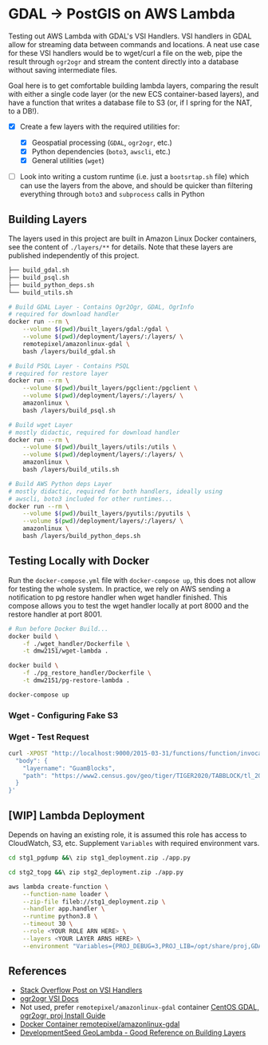 # GDAL -> PostGIS on AWS Lambda

Testing out AWS Lambda with GDAL's VSI Handlers. VSI handlers in GDAL allow for streaming data between commands and locations. A neat use case for these VSI handlers would be to wget/curl a file on the web, pipe the result through `ogr2ogr` and stream the content directly into a database without saving intermediate files.

Goal here is to get comfortable building lambda layers, comparing the result with either a single code layer (or the new ECS container-based layers), and have a function that writes a database file to S3 (or, if I spring for the NAT, to a DB!).

- [x] Create a few layers with the required utilities for:

  - [x] Geospatial processing (`GDAL`, `ogr2ogr`, etc.)
  - [x] Python dependencies (`boto3`, `awscli`, etc.)
  - [x] General utilities (`wget`)

- [ ] Look into writing a custom runtime (i.e. just a `bootsrtap.sh` file) which can use the layers from the above, and should  be quicker than filtering everything through `boto3` and `subprocess` calls in Python

## Building Layers

The layers used in this project are built in Amazon Linux Docker containers, see the content of `./layers/**` for details. Note that these layers are published independently of this project.

```bash
├── build_gdal.sh
├── build_psql.sh
├── build_python_deps.sh
└── build_utils.sh
```

```bash
# Build GDAL Layer - Contains Ogr2Ogr, GDAL, OgrInfo
# required for download handler
docker run --rm \
    --volume $(pwd)/built_layers/gdal:/gdal \
    --volume $(pwd)/deployment/layers/:/layers/ \
    remotepixel/amazonlinux-gdal \
    bash /layers/build_gdal.sh
```

```bash
# Build PSQL Layer - Contains PSQL
# required for restore layer
docker run --rm \
    --volume $(pwd)/built_layers/pgclient:/pgclient \
    --volume $(pwd)/deployment/layers/:/layers/ \
    amazonlinux \
    bash /layers/build_psql.sh
```

```bash
# Build wget Layer
# mostly didactic, required for download handler
docker run --rm \
    --volume $(pwd)/built_layers/utils:/utils \
    --volume $(pwd)/deployment/layers/:/layers/ \
    amazonlinux \
    bash /layers/build_utils.sh
```

```bash
# Build AWS Python deps Layer
# mostly didactic, required for both handlers, ideally using
# awscli, boto3 included for other runtimes...
docker run --rm \
    --volume $(pwd)/built_layers/pyutils:/pyutils \
    --volume $(pwd)/deployment/layers/:/layers/ \
    amazonlinux \
    bash /layers/build_python_deps.sh
```

## Testing Locally with Docker

Run the `docker-compose.yml` file with `docker-compose up`, this does not allow for testing the whole system. In practice, we rely on AWS sending a notification to pg restore handler when wget handler finished. This compose allows you to test the wget handler locally at port 8000 and the restore handler at port 8001.

```bash
# Run before Docker Build...
docker build \
    -f ./wget_handler/Dockerfile \
    -t dmw2151/wget-lambda .  

docker build \
    -f ./pg_restore_handler/Dockerfile \
    -t dmw2151/pg-restore-lambda .

docker-compose up
```

### Wget - Configuring Fake S3


### Wget - Test Request

```bash
curl -XPOST "http://localhost:9000/2015-03-31/functions/function/invocations" -d '{
  "body": {
    "layername": "GuamBlocks",
    "path": "https://www2.census.gov/geo/tiger/TIGER2020/TABBLOCK/tl_2020_66_tabblock10.zip"
  }
}'
```



## [WIP] Lambda Deployment

Depends on having an existing role, it is assumed this role has access to CloudWatch, S3, etc. Supplement `Variables` with required environment vars.

```bash
cd stg1_pgdump &&\ zip stg1_deployment.zip ./app.py

cd stg2_topg &&\ zip stg2_deployment.zip ./app.py

aws lambda create-function \
    --function-name loader \
    --zip-file fileb://stg1_deployment.zip \
    --handler app.handler \
    --runtime python3.8 \
    --timeout 30 \
    --role <YOUR ROLE ARN HERE> \
    --layers <YOUR LAYER ARNS HERE> \
    --environment "Variables={PROJ_DEBUG=3,PROJ_LIB=/opt/share/proj,GDAL_DATA=/opt/share/gdal}"
```

## References

- [Stack Overflow Post on VSI Handlers](https://gis.stackexchange.com/questions/122082/piping-data-to-ogr2ogr)
- [ogr2ogr VSI Docs](https://gdal.org/user/virtual_file_systems.html)
- Not used, prefer `remotepixel/amazonlinux-gdal` container [CentOS GDAL, ogr2ogr, proj Install Guide](9https://gist.github.com/abelcallejo/e75eb93d73db6f163b076d0232fc7d7e) 
- [Docker Container remotepixel/amazonlinux-gdal](https://hub.docker.com/r/remotepixel/amazonlinux-gdal)
- [DevelopmentSeed GeoLambda - Good Reference on Building Layers](https://github.com/developmentseed/geolambda/blob/master/bin/package.sh)
